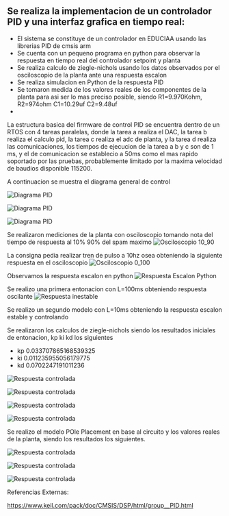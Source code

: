 ## Se realiza la implementacion de un controlador PID y una interfaz grafica en tiempo real:

* El sistema se constituye de un controlador en EDUCIAA usando las librerias PID de cmsis arm
* Se cuenta con un pequeno programa en python para observar la respuesta en tiempo real del controlador setpoint y planta
* Se realiza calculo de ziegle-nichols usando los datos observados por el osciloscopio de la planta ante una respuesta escalon
* Se realiza simulacion en Python de la respuesta PID
* Se tomaron medida de los valores reales de los componentes de la planta para asi ser lo mas preciso posible, siendo R1=9.970Kohm, R2=974ohm C1=10.29uf C2=9.48uf
* 


La estructura basica del firmware de control PID se encuentra dentro de un RTOS con 4 tareas paralelas, donde la tarea a realiza el DAC, la tarea b realiza el calculo pid, la tarea c realiza el adc de planta, y la tarea d realiza las comunicaciones, los tiempos de ejecucion de la tarea a b y c son de 1 ms, y el de comunicacion se establecio a 50ms como el mas rapido soportado por las pruebas, probablemente limitado por la maxima velocidad de baudios disponible 115200.

A continuacion se muestra el diagrama general de control

![Diagrama PID](https://github.com/juniormonroy/CDI_TPF/blob/master/Capturas/DiagramaFuncional.png)

![Diagrama PID](https://github.com/juniormonroy/CDI_TPF/blob/master/Capturas/PlantaCircuitoRC.png)

![Diagrama PID](https://github.com/juniormonroy/CDI_TPF/blob/master/Capturas/EDUCIAA_PLANTA.jpg)



Se realizaron mediciones de la planta con osciloscopio tomando nota del tiempo de respuesta al 10% 90% del spam maximo
![Osciloscopio 10_90](https://github.com/juniormonroy/CDI_TPF/blob/master/Capturas/osc_0_100.jpg)


La consigna pedia realizar tren de pulso a 10hz osea obteniendo la siguiente respuesta en el osciloscopio
![Osciloscopio 0_100](https://github.com/juniormonroy/CDI_TPF/blob/master/Capturas/respuesta_10hz.jpg)


Observamos la respuesta escalon en python
![Respuesta Escalon Python](https://github.com/juniormonroy/CDI_TPF/blob/master/Capturas/respuesta%20escalon_python.png)




Se realizo una primera entonacion con L=100ms obteniendo respuesta oscilante
![Respuesta inestable](https://github.com/juniormonroy/CDI_TPF/blob/master/Capturas/respuesta_oscilante.png)


Se realizo un segundo modelo con L=10ms obteniendo la respuesta escalon estable y controlando

Se realizaron los calculos de ziegle-nichols siendo los resultados iniciales de entonacion, kp ki kd los siguientes

* kp 0.033707865168539325
* ki 0.011235955056179775
* kd 0.0702247191011236

![Respuesta controlada](https://github.com/juniormonroy/CDI_TPF/blob/master/Capturas/respuesta_pid_python.png)

![Respuesta controlada](https://github.com/juniormonroy/CDI_TPF/blob/master/Capturas/Escalon_PID_python.png)

![Respuesta controlada](https://github.com/juniormonroy/CDI_TPF/blob/master/Capturas/Respuesta_sp50_osc_picos.jpg)

![Respuesta controlada](https://github.com/juniormonroy/CDI_TPF/blob/master/Capturas/Respuesta%20del%20controlador.jpg)






Se realizo el modelo POle Placement en base al circuito y los valores reales de la planta, siendo los resultados los siguientes.

![Respuesta controlada](https://github.com/juniormonroy/CDI_TPF/blob/master/Capturas/PolePlacement.png)

![Respuesta controlada](https://github.com/juniormonroy/CDI_TPF/blob/master/Capturas/PolePlacementControl.png)

![Respuesta controlada](https://github.com/juniormonroy/CDI_TPF/blob/master/Capturas/PolePlacementControlZoom.png)



Referencias Externas:

https://www.keil.com/pack/doc/CMSIS/DSP/html/group__PID.html